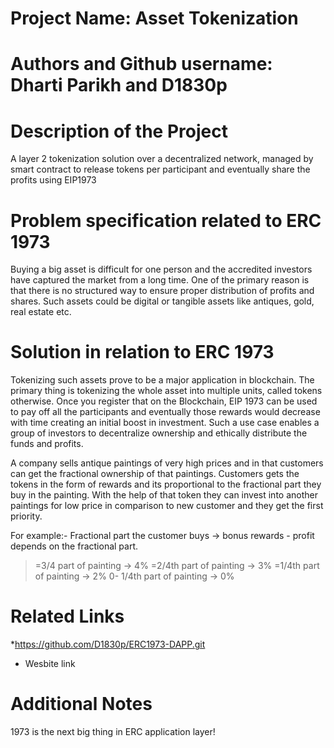 # Project Name: Asset Tokenization 

# Authors and Github username: Dharti Parikh and D1830p

# Description of the Project 

A layer 2 tokenization solution over a decentralized network, managed by smart contract to release tokens per participant and eventually share the profits using EIP1973

# Problem specification related to ERC 1973

Buying a big asset is difficult for one person and the accredited investors have captured the market from a long time. 
One of the primary reason is that there is no structured way to ensure proper distribution of profits and shares.
Such assets could be digital or tangible assets like antiques, gold, real estate etc.

# Solution in relation to ERC 1973 

Tokenizing such assets prove to be a major application in blockchain. The primary thing is tokenizing the whole asset into multiple units, called tokens otherwise.
Once you register that on the Blockchain, EIP 1973 can be used to pay off all the participants and eventually those rewards would decrease with time creating an initial boost in investment. Such a use case enables a group of investors to decentralize ownership and ethically distribute the funds and profits.

A company  sells antique paintings of very high prices and in that customers can get the fractional ownership of that paintings. Customers gets the tokens in the form of rewards and its proportional to the fractional part they buy  in the painting.
With the help of that token they can invest into another paintings for low price in comparison to new customer and they get the first priority.

For example:-
Fractional part the customer buys -> bonus rewards - profit depends on the fractional part.
>=3/4 part of painting -> 4% 
>=2/4th part of painting -> 3% 
>=1/4th part of painting -> 2% 
0- 1/4th part of painting -> 0%

# Related Links

*https://github.com/D1830p/ERC1973-DAPP.git
* Wesbite link

# Additional Notes 

 1973 is the next big thing in ERC application layer!
